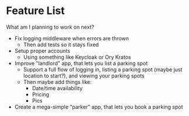 # Feature List

What am I planning to work on next?

- Fix logging middleware when errors are thrown
  - Then add tests so it stays fixed
- Setup proper accounts
  - Using something like Keycloak or Ory Kratos
- Improve "landlord" app, that lets you list a parking spot
  - Support a full flow of logging in, listing a parking spot (maybe just location to start?), and viewing your parking spots
  - Then maybe add things like:
    - Date/time availability
    - Pricing
    - Pics
- Create a mega-simple "parker" app, that lets you book a parking spot
